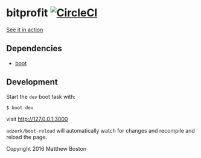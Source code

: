 # bitprofit [![CircleCI](https://circleci.com/gh/bostonaholic/bitprofit.svg?style=svg)](https://circleci.com/gh/bostonaholic/bitprofit)

[See it in action](https://bitprofit.io)

## Dependencies

- [boot](http://boot-clj.com/)

## Development

Start the `dev` boot task with:

`$ boot dev`

visit http://127.0.0.1:3000

`adzerk/boot-reload` will automatically watch for changes and recompile and reload the page.

Copyright 2016 Matthew Boston
